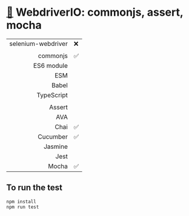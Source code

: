 # [:wolf:](https://github.com/xgirma/e2e_test_recipes/tree/master/configuration/webdriverio) WebdriverIO: commonjs, assert, mocha

|   |  |
|---:|:---|
| selenium-webdriver | :x: |
|   |   |
| commonjs  | :white_check_mark: |
| ES6 module  |   |
| ESM  |  |
| Babel  |  |
| TypeScript  |  |
|   |   |
| Assert  |  |
| AVA  |   |
| Chai  | :white_check_mark:  |
| Cucumber  | :white_check_mark: |
| Jasmine  |  | 
| Jest  |  | 
| Mocha  | :white_check_mark: |

## To run the test

    npm install
    npm run test
